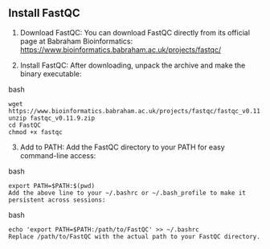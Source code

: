 

## Install FastQC
1. Download FastQC:
You can download FastQC directly from its official page at Babraham Bioinformatics: https://www.bioinformatics.babraham.ac.uk/projects/fastqc/ 

2. Install FastQC:
After downloading, unpack the archive and make the binary executable:

bash
~~~bash~~~
wget https://www.bioinformatics.babraham.ac.uk/projects/fastqc/fastqc_v0.11.9.zip
unzip fastqc_v0.11.9.zip
cd FastQC
chmod +x fastqc
~~~

3. Add to PATH:
Add the FastQC directory to your PATH for easy command-line access:


bash
~~~bash~~~
export PATH=$PATH:$(pwd)
Add the above line to your ~/.bashrc or ~/.bash_profile to make it persistent across sessions:
~~~

bash
~~~bash~~~
echo 'export PATH=$PATH:/path/to/FastQC' >> ~/.bashrc
Replace /path/to/FastQC with the actual path to your FastQC directory.
~~~